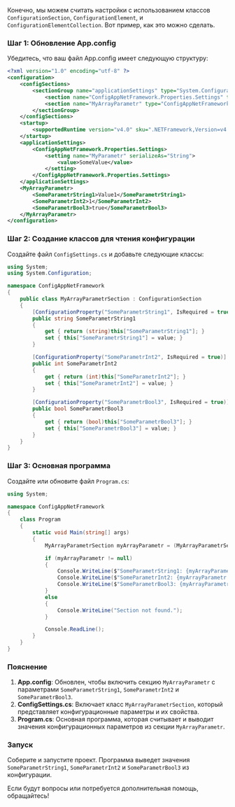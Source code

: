 Конечно, мы можем считать настройки с использованием классов `ConfigurationSection`, `ConfigurationElement`, и `ConfigurationElementCollection`. Вот пример, как это можно сделать.

### Шаг 1: Обновление App.config

Убедитесь, что ваш файл App.config имеет следующую структуру:

```xml
<?xml version="1.0" encoding="utf-8" ?>
<configuration>
    <configSections>
        <sectionGroup name="applicationSettings" type="System.Configuration.ApplicationSettingsGroup, System, Version=4.0.0.0, Culture=neutral, PublicKeyToken=b77a5c561934e089">
            <section name="ConfigAppNetFramework.Properties.Settings" type="System.Configuration.ClientSettingsSection, System, Version=4.0.0.0, Culture=neutral, PublicKeyToken=b77a5c561934e089" requirePermission="false" />
            <section name="MyArrayParametr" type="ConfigAppNetFramework.MyArrayParametrSection, ConfigAppNetFramework" requirePermission="false" />
        </sectionGroup>
    </configSections>
    <startup>
        <supportedRuntime version="v4.0" sku=".NETFramework,Version=v4.8" />
    </startup>
    <applicationSettings>
        <ConfigAppNetFramework.Properties.Settings>
            <setting name="MyParametr" serializeAs="String">
                <value>SomeValue</value>
            </setting>
        </ConfigAppNetFramework.Properties.Settings>
    </applicationSettings>
    <MyArrayParametr>
        <SomeParametrString1>Value1</SomeParametrString1>
        <SomeParametrInt2>1</SomeParametrInt2>
        <SomeParametrBool3>true</SomeParametrBool3>
    </MyArrayParametr>
</configuration>
```

### Шаг 2: Создание классов для чтения конфигурации

Создайте файл `ConfigSettings.cs` и добавьте следующие классы:

```csharp
using System;
using System.Configuration;

namespace ConfigAppNetFramework
{
    public class MyArrayParametrSection : ConfigurationSection
    {
        [ConfigurationProperty("SomeParametrString1", IsRequired = true)]
        public string SomeParametrString1
        {
            get { return (string)this["SomeParametrString1"]; }
            set { this["SomeParametrString1"] = value; }
        }

        [ConfigurationProperty("SomeParametrInt2", IsRequired = true)]
        public int SomeParametrInt2
        {
            get { return (int)this["SomeParametrInt2"]; }
            set { this["SomeParametrInt2"] = value; }
        }

        [ConfigurationProperty("SomeParametrBool3", IsRequired = true)]
        public bool SomeParametrBool3
        {
            get { return (bool)this["SomeParametrBool3"]; }
            set { this["SomeParametrBool3"] = value; }
        }
    }
}
```

### Шаг 3: Основная программа

Создайте или обновите файл `Program.cs`:

```csharp
using System;

namespace ConfigAppNetFramework
{
    class Program
    {
        static void Main(string[] args)
        {
            MyArrayParametrSection myArrayParametr = (MyArrayParametrSection)ConfigurationManager.GetSection("MyArrayParametr");

            if (myArrayParametr != null)
            {
                Console.WriteLine($"SomeParametrString1: {myArrayParametr.SomeParametrString1}");
                Console.WriteLine($"SomeParametrInt2: {myArrayParametr.SomeParametrInt2}");
                Console.WriteLine($"SomeParametrBool3: {myArrayParametr.SomeParametrBool3}");
            }
            else
            {
                Console.WriteLine("Section not found.");
            }

            Console.ReadLine();
        }
    }
}
```

### Пояснение

1. **App.config**: Обновлен, чтобы включить секцию `MyArrayParametr` с параметрами `SomeParametrString1`, `SomeParametrInt2` и `SomeParametrBool3`.
2. **ConfigSettings.cs**: Включает класс `MyArrayParametrSection`, который представляет конфигурационные параметры и их свойства.
3. **Program.cs**: Основная программа, которая считывает и выводит значения конфигурационных параметров из секции `MyArrayParametr`.

### Запуск

Соберите и запустите проект. Программа выведет значения `SomeParametrString1`, `SomeParametrInt2` и `SomeParametrBool3` из конфигурации.

Если будут вопросы или потребуется дополнительная помощь, обращайтесь!